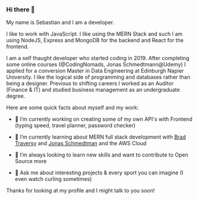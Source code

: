 ### Hi there 👋


My name is Sebastian and I am a developer. 

I like to work with JavaScript. I like using the MERN Stack and such I am using NodeJS, Express and MongoDB for the backend and React for the frontend.

I am a self thaught developer who started coding in 2019. After completing some online courses (@CodingNomads, Jonas Schmedtmann@Udemy) I applied for a conversion Master in Data Engineering at Edinburgh Napier University. I like the logical side of programming and databases rather than being a designer. Previous to shifting careers I worked as an Auditor (Finance & IT) and studied business management as an undergraduate degree.

Here are some quick facts about myself and my work:

- 🔭 I’m currently working on creating some of my own API's with Frontend (typing speed, travel planner, password checker)

- 🌱 I’m currently learning about MERN full stack development with [Brad Traversy](https://www.traversymedia.com/) and [Jonas Schmedtman](http://jonas.io/) and the AWS Cloud

- 🤔 I’m always looking to learn new skills and want to contribute to Open Source more

- 💬 Ask me about interesting projects & every sport you can imagine (I even watch curling sometimes)


Thanks for looking at my profile and I might talk to you soon!
